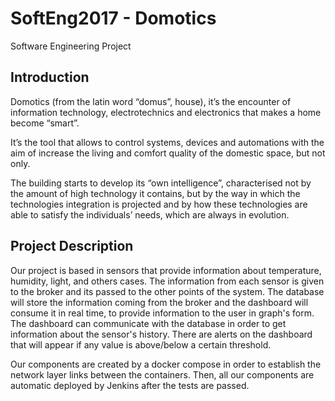 # SoftEng2017 - Domotics

Software Engineering Project

## Introduction

Domotics (from the latin word “domus”, house), it’s the encounter of information technology, electrotechnics and electronics that makes a home become “smart”.

It’s the tool that allows to control systems, devices and automations with the aim of increase the living and comfort quality of the domestic space, but not only.

The building starts to develop its “own intelligence”, characterised not by the amount of high technology it contains, but by the way in which the technologies integration is projected and by how these technologies are able to satisfy the individuals’ needs, which are always in evolution.

## Project Description

Our project is based in sensors that provide information about temperature, humidity, light, and others cases. The information from each sensor is given to the broker and its passed to the other points of the system. The database will store the information coming from the broker and the dashboard will consume it in real time, to provide information to the user in graph's form. The dashboard can communicate with the database in order to get information about the sensor's history. There are alerts on the dashboard that will appear if any value is above/below a certain threshold.

Our components are created by a docker compose in order to establish the network layer links between the containers. Then, all our components are automatic deployed by Jenkins after the tests are passed.

